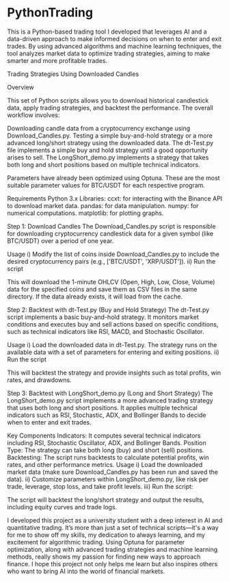 # PythonTrading
This is a Python-based trading tool I developed that leverages AI and a data-driven approach to make informed decisions on when to enter and exit trades. By using advanced algorithms and machine learning techniques, the tool analyzes market data to optimize trading strategies, aiming to make smarter and more profitable trades.


Trading Strategies Using Downloaded Candles

Overview

This set of Python scripts allows you to download historical candlestick data, apply trading strategies, and backtest the performance. The overall workflow involves:

Downloading candle data from a cryptocurrency exchange using Download_Candles.py.
Testing a simple buy-and-hold strategy or a more advanced long/short strategy using the downloaded data.
The dt-Test.py file implements a simple buy and hold strategy until a good opportunity arises to sell.
The LongShort_demo.py implements a strategy that takes both long and short positions based on multiple technical indicators.

Parameters have already been optimized using Optuna. These are the most suitable parameter values for BTC/USDT for each respective program.

Requirements
Python 3.x
Libraries:
ccxt: for interacting with the Binance API to download market data.
pandas: for data manipulation.
numpy: for numerical computations.
matplotlib: for plotting graphs.


Step 1: Download Candles
The Download_Candles.py script is responsible for downloading cryptocurrency candlestick data for a given symbol (like BTC/USDT) over a period of one year.

Usage
i) Modify the list of coins inside Download_Candles.py to include the desired cryptocurrency pairs (e.g., ['BTC/USDT', 'XRP/USDT']).
ii) Run the script

This will download the 1-minute OHLCV (Open, High, Low, Close, Volume) data for the specified coins and save them as CSV files in the same directory. If the data already exists, it will load from the cache.

Step 2: Backtest with dt-Test.py (Buy and Hold Strategy)
The dt-Test.py script implements a basic buy-and-hold strategy. It monitors market conditions and executes buy and sell actions based on specific conditions, such as technical indicators like RSI, MACD, and Stochastic Oscillator.

Usage
i) Load the downloaded data in dt-Test.py.
The strategy runs on the available data with a set of parameters for entering and exiting positions.
ii) Run the script

This will backtest the strategy and provide insights such as total profits, win rates, and drawdowns.

Step 3: Backtest with LongShort_demo.py (Long and Short Strategy)
The LongShort_demo.py script implements a more advanced trading strategy that uses both long and short positions. It applies multiple technical indicators such as RSI, Stochastic, ADX, and Bollinger Bands to decide when to enter and exit trades.

Key Components
Indicators: It computes several technical indicators including RSI, Stochastic Oscillator, ADX, and Bollinger Bands.
Position Type: The strategy can take both long (buy) and short (sell) positions.
Backtesting: The script runs backtests to calculate potential profits, win rates, and other performance metrics.
Usage
i) Load the downloaded market data (make sure Download_Candles.py has been run and saved the data).
ii) Customize parameters within LongShort_demo.py, like risk per trade, leverage, stop loss, and take profit levels.
iii) Run the script:

The script will backtest the long/short strategy and output the results, including equity curves and trade logs.







I developed this project as a university student with a deep interest in AI and quantitative trading. It’s more than just a set of technical scripts—it's a way for me to show off my skills, my dedication to always learning, and my excitement for algorithmic trading. Using Optuna for parameter optimization, along with advanced trading strategies and machine learning methods, really shows my passion for finding new ways to approach finance. I hope this project not only helps me learn but also inspires others who want to bring AI into the world of financial markets.




